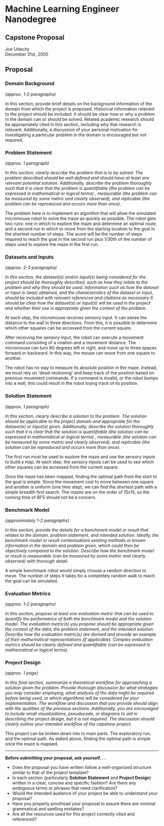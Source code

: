 # Machine Learning Engineer Nanodegree
## Capstone Proposal
Joe Udacity  
December 31st, 2050

## Proposal
### Domain Background
_(approx. 1-2 paragraphs)_

In this section, provide brief details on the background information of the domain from which the project is proposed. Historical information relevant to the project should be included. It should be clear how or why a problem in the domain can or should be solved. Related academic research should be appropriately cited in this section, including why that research is relevant. Additionally, a discussion of your personal motivation for investigating a particular problem in the domain is encouraged but not required.

### Problem Statement
_(approx. 1 paragraph)_

_In this section, clearly describe the problem that is to be solved. The problem described should be well defined and should have at least one relevant potential solution. Additionally, describe the problem thoroughly such that it is clear that the problem is quantifiable (the problem can be expressed in mathematical or logical terms) , measurable (the problem can be measured by some metric and clearly observed), and replicable (the problem can be reproduced and occurs more than once)._

The problem here is to implement an algorithm that will allow the simulated micromouse robot to solve the maze as quickly as possible.  The robot gets two runs: one in which to explore the maze and determine an optimal route, and a second run in which to move from the starting location to the goal in the shortest number of steps.  The score will be the number of steps required to reach the goal in the second run plus 1/30th of the number of steps used to explore the maze in the first run.  

### Datasets and Inputs
_(approx. 2-3 paragraphs)_

_In this section, the dataset(s) and/or input(s) being considered for the project should be thoroughly described, such as how they relate to the problem and why they should be used. Information such as how the dataset or input is (was) obtained, and the characteristics of the dataset or input, should be included with relevant references and citations as necessary It should be clear how the dataset(s) or input(s) will be used in the project and whether their use is appropriate given the context of the problem._

At each step, the micromouse receives sensory input.  It can sense the distance to the wall in three directions.  From this, it is possible to determine which other squares can be accessed from the current square.  

After receiving the sensory input, the robot can execute a movement command consisting of a rotation and a movement distance.  The micromouse can turn 90 degrees left or right, and move up to three spaces forward or backward.  In this way, the mouse can move from one square to another.  

The robot has no way to measure its absolute position in the maze.  Instead, we must rely on 'dead-reckoning' and keep track of the position based on previous movement commands.  If a command is invalid, or the robot bumps into a wall, this could result in the robot losing track of its position.  

### Solution Statement
_(approx. 1 paragraph)_

_In this section, clearly describe a solution to the problem. The solution should be applicable to the project domain and appropriate for the dataset(s) or input(s) given. Additionally, describe the solution thoroughly such that it is clear that the solution is quantifiable (the solution can be expressed in mathematical or logical terms) , measurable (the solution can be measured by some metric and clearly observed), and replicable (the solution can be reproduced and occurs more than once)._

The first run must be used to explore the maze and use the sensory inputs to build a map.  At each step, the sensory inputs can be used to see which other squares can be accessed from the current square.

Once the maze has been mapped, finding the optimal path from the start to the goal is simple.  Since the movement cost to move between one square and another is uniform (one time step), we can find the shortest path with a simple breadth first search.  The mazes are on the order of 15x15, so the running time of BFS should not be a concern.

### Benchmark Model
_(approximately 1-2 paragraphs)_

_In this section, provide the details for a benchmark model or result that relates to the domain, problem statement, and intended solution. Ideally, the benchmark model or result contextualizes existing methods or known information in the domain and problem given, which could then be objectively compared to the solution. Describe how the benchmark model or result is measurable (can be measured by some metric and clearly observed) with thorough detail._

A simple benchmark robot would simply choose a random direction to move.  The number of steps it takes for a completely random walk to reach the goal can be simulated.  

### Evaluation Metrics
_(approx. 1-2 paragraphs)_

_In this section, propose at least one evaluation metric that can be used to quantify the performance of both the benchmark model and the solution model. The evaluation metric(s) you propose should be appropriate given the context of the data, the problem statement, and the intended solution. Describe how the evaluation metric(s) are derived and provide an example of their mathematical representations (if applicable). Complex evaluation metrics should be clearly defined and quantifiable (can be expressed in mathematical or logical terms)._

### Project Design
_(approx. 1 page)_

_In this final section, summarize a theoretical workflow for approaching a solution given the problem. Provide thorough discussion for what strategies you may consider employing, what analysis of the data might be required before being used, or which algorithms will be considered for your implementation. The workflow and discussion that you provide should align with the qualities of the previous sections. Additionally, you are encouraged to include small visualizations, pseudocode, or diagrams to aid in describing the project design, but it is not required. The discussion should clearly outline your intended workflow of the capstone project._

This project can be broken down into to main parts.  The exploratory run, and the optimal path.  As stated above, finding the optimal path is simple once the maze is mapped.  

-----------

**Before submitting your proposal, ask yourself. . .**

- Does the proposal you have written follow a well-organized structure similar to that of the project template?
- Is each section (particularly **Solution Statement** and **Project Design**) written in a clear, concise and specific fashion? Are there any ambiguous terms or phrases that need clarification?
- Would the intended audience of your project be able to understand your proposal?
- Have you properly proofread your proposal to assure there are minimal grammatical and spelling mistakes?
- Are all the resources used for this project correctly cited and referenced?
